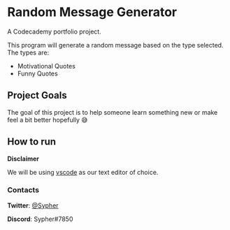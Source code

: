 # Random Message Generator #

A Codecademy portfolio project.

This program will generate a random message based on the type selected. The types are:

* Motivational Quotes
* Funny Quotes

## Project Goals ##

The goal of this project is to help someone learn something new or make feel a bit better hopefully 😅

## How to run ##

**Disclaimer**

We will be using [vscode](https://code.visualstudio.com/) as our text editor of choice.



### Contacts ###

**Twitter**: [@Sypher](https://twitter.com/Sypher12233)

**Discord**: Sypher#7850
